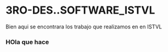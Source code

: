 # 3RO-DES..SOFTWARE_ISTVL
Bien aqui se encontrara los trabajo que realizamos en en ISTVL

### HOla que hace
